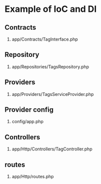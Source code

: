 # Example of IoC and DI

## Contracts

1. app/Contracts/TagInterface.php

## Repository

1. app/Repositories/TagsRepository.php

## Providers

1. app/Providers/TagsServiceProvider.php

## Provider config

1. config/app.php

## Controllers

1. app/Http/Controllers/TagController.php

## routes

1. app/Http/routes.php